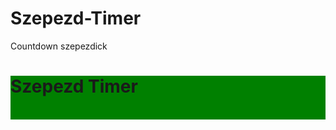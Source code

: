 # Szepezd-Timer
Countdown szepezdick
<!DOCTYPE html>
<html>
<head>

<div style="background-color: green;">
  <h1>Szepezd Timer</h1>
  <p></p>





  <script>
    function countdown() {
      var countDownDate = new Date("June 7, 2023 12:00:00").getTime();
      
      var x = setInterval(function() {
      
        var now = new Date().getTime();
        
        var distance = countDownDate - now;
        
        var days = Math.floor(distance / (1000 * 60 * 60 * 24));
        var hours = Math.floor((distance % (1000 * 60 * 60 * 24)) / (1000 * 60 * 60));
        var minutes = Math.floor((distance % (1000 * 60 * 60)) / (1000 * 60));
        var seconds = Math.floor((distance % (1000 * 60)) / 1000);
        
        document.getElementById("timer").innerHTML = days + "d " + hours + "h "
        + minutes + "m " + seconds + "s ";
        
        if (distance < 0) {
          clearInterval(x);
          document.getElementById("timer").innerHTML = "EXPIRED";
        }
      }, 1000);
    }
  </script>
</head>
<p style="color: green;">KÖBANYAI A LEGJOBB SÖR</p>


<body onload="countdown()">
  <h1></h1>
  <p id="timer"></p></div>
</body>
</html>
